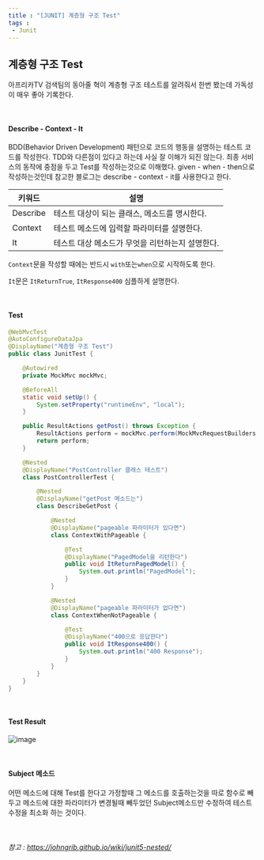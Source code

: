 ```yaml
---
title : "[JUNIT] 계층형 구조 Test"
tags : 
 - Junit
---
```




## 계층형 구조 Test

아프리카TV 검색팀의 동아줄 혁이 계층형 구조 테스트를 알려줘서 한번 봤는데 가독성이 매우 좋아 기록한다.

<br/>

#### Describe - Context - It

BDD(Behavior Driven Development) 패턴으로 코드의 행동을 설명하는 테스트 코드를 작성한다. TDD와 다른점이 있다고 하는데 사실 잘 이해가 되진 않는다. 최종 서비스의 동작에 중점을 두고 Test를 작성하는것으로 이해했다. given - when - then으로 작성하는것인데 참고한 블로그는 describe - context - it를 사용한다고 한다.

| 키워드   | 설명                                             |
| -------- | ------------------------------------------------ |
| Describe | 테스트 대상이 되는 클래스, 메소드를 명시한다.    |
| Context  | 테스트 메소드에 입력할 파라미터를 설명한다.      |
| It       | 테스트 대상 메소드가 무엇을 리턴하는지 설명한다. |

`Context`문을 작성할 때에는 반드시 `with`또는`when`으로 시작하도록 한다.

`It`문은 `ItReturnTrue`, `ItResponse400` 심플하게 설명한다.

<br/>

#### Test

```java
@WebMvcTest
@AutoConfigureDataJpa
@DisplayName("계층형 구조 Test")
public class JunitTest {

    @Autowired
    private MockMvc mockMvc;

    @BeforeAll
    static void setUp() {
        System.setProperty("runtimeEnv", "local");
    }

    public ResultActions getPost() throws Exception {
        ResultActions perform = mockMvc.perform(MockMvcRequestBuilders.get("/posts"));
        return perform;
    }

    @Nested
    @DisplayName("PostController 클래스 테스트")
    class PostControllerTest {

        @Nested
        @DisplayName("getPost 메소드는")
        class DescribeGetPost {

            @Nested
            @DisplayName("pageable 파라미터가 있다면")
            class ContextWithPageable {

                @Test
                @DisplayName("PagedModel을 리턴한다")
                public void ItReturnPagedModel() {
                    System.out.println("PagedModel");
                }
            }

            @Nested
            @DisplayName("pageable 파라미터가 없다면")
            class ContextWhenNotPageable {

                @Test
                @DisplayName("400으로 응답한다")
                public void ItResponse400() {
                    System.out.println("400 Response");
                }
            }
        }
    }
}
```

<br/>

#### Test Result

![image](https://user-images.githubusercontent.com/46040824/168967222-fe3b3edd-5554-4e7a-8d43-d4fdb7908242.png)

<br/>

#### Subject 메소드

어떤 메소드에 대해 Test를 한다고 가정할때 그 메소드를 호출하는것을 따로 함수로 빼두고 메소드에 대한 파라미터가 변경될때 빼두었던 Subject메소드만 수정하여 테스트 수정을 최소화 하는 것이다.

<br/>

###### 참고 : https://johngrib.github.io/wiki/junit5-nested/